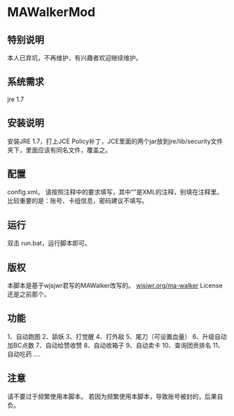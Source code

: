 MAWalkerMod
========

特别说明
--------
本人已弃坑，不再维护，有兴趣者欢迎继续维护。


系统需求
--------
jre 1.7


安装说明
--------
安装JRE 1.7，打上JCE Policy补丁，JCE里面的两个jar放到jre/lib/security文件夹下，里面应该有同名文件，覆盖之。


配置
--------
config.xml。
请按照注释中的要求填写，其中“<!-- -->”是XML的注释，别填在注释里。
比较重要的是：账号、卡组信息，密码建议不填写。


运行
--------
双击 run.bat，运行脚本即可。

版权
--------
本脚本是基于wjsjwr君写的MAWalker改写的。
[wjsjwr.org/ma-walker](http://wjsjwr.org/ma-walker)
License 还是之前那个。


功能
--------
1、自动跑图
2、舔妖
3、打觉醒
4、打外敌
5、尾刀（可设置血量）
6、升级自动加BC点数
7、自动给赞收赞
8、自动收箱子
9、自动卖卡
10、查询团贡排名
11、自动吃药
....


注意
--------
请不要过于频繁使用本脚本。
若因为频繁使用本脚本，导致账号被封的，后果自负。
